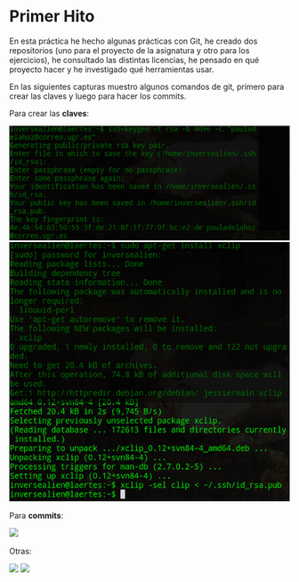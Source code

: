 #  Primer Hito

En esta práctica he hecho algunas prácticas con Git, he creado dos repositorios (uno para el proyecto de la asignatura y otro para los ejercicios), he consultado las distintas licencias, he pensado en qué proyecto hacer y he investigado qué herramientas usar. 

En las siguientes capturas muestro algunos comandos de git, primero para crear las claves y luego para hacer los commits.

Para crear las **claves**:

![](https://github.com/terceranexus6/EjerciciosIV/blob/master/practica0ejercicios/images/creando_claves.png)
![](https://github.com/terceranexus6/EjerciciosIV/blob/master/practica0ejercicios/images/creando_claves2.png)

Para **commits**:

![](https://github.com/terceranexus6/EjerciciosIV/practica0ejercicios/images/git_commit.png)

Otras:

![](https://github.com/terceranexus6/EjerciciosIV/practica0ejercicios/images/probando_git.png)
![](https://github.com/terceranexus6/EjerciciosIV/practica0ejercicios/images/probando_git2.png)

